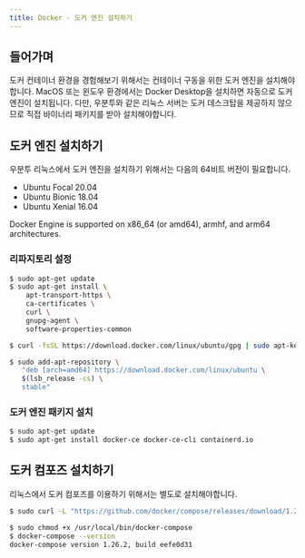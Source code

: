 ```yaml
---
title: Docker - 도커 엔진 설치하기
---
```


## 들어가며
도커 컨테이너 환경을 경험해보기 위해서는 컨테이너 구동을 위한 도커 엔진을 설치해야합니다. MacOS 또는 윈도우 환경에서는 Docker Desktop을 설치하면 자동으로 도커 엔진이 설치됩니다. 다만, 우분투와 같은 리눅스 서버는 도커 데스크탑을 제공하지 않으므로 직접 바이너리 패키지를 받아 설치해야합니다.

## 도커 엔진 설치하기
우분투 리눅스에서 도커 엔진을 설치하기 위해서는 다음의 64비트 버전이 필요합니다.

- Ubuntu Focal 20.04
- Ubuntu Bionic 18.04
- Ubuntu Xenial 16.04

Docker Engine is supported on x86_64 (or amd64), armhf, and arm64 architectures.

### 리파지토리 설정
```sh
$ sudo apt-get update
$ sudo apt-get install \
    apt-transport-https \
    ca-certificates \
    curl \
    gnupg-agent \
    software-properties-common

$ curl -fsSL https://download.docker.com/linux/ubuntu/gpg | sudo apt-key add -

$ sudo add-apt-repository \
   "deb [arch=amd64] https://download.docker.com/linux/ubuntu \
   $(lsb_release -cs) \
   stable"
```

### 도커 엔진 패키지 설치
```sh
$ sudo apt-get update
$ sudo apt-get install docker-ce docker-ce-cli containerd.io
```

## 도커 컴포즈 설치하기
리눅스에서 도커 컴포즈를 이용하기 위해서는 별도로 설치해야합니다.

```sh
$ sudo curl -L "https://github.com/docker/compose/releases/download/1.26.2/docker-compose-$(uname -s)-$(uname -m)" -o /usr/local/bin/docker-compose

$ sudo chmod +x /usr/local/bin/docker-compose
$ docker-compose --version
docker-compose version 1.26.2, build eefe0d31
```
